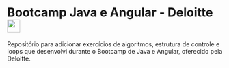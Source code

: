 # Bootcamp Java e Angular - Deloitte <img height="30" width="30" src="https://cdn-icons-png.flaticon.com/128/311/311334.png" />
          

Repositório para adicionar exercícios de algoritmos, estrutura de controle e loops que desenvolvi durante o Bootcamp de Java e Angular, oferecido pela Deloitte.
